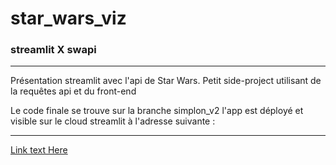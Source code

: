 # star_wars_viz
### streamlit X swapi 

---

Présentation streamlit avec l'api de Star Wars.
Petit side-project utilisant de la requêtes api et du front-end

Le code finale se trouve sur la branche simplon_v2
l'app est déployé et visible sur le cloud streamlit à l'adresse suivante : 

---

[Link text Here](https://superhughhh-star-wars-viz-myapp-simplon-v2-arw6b8.streamlit.app/)

